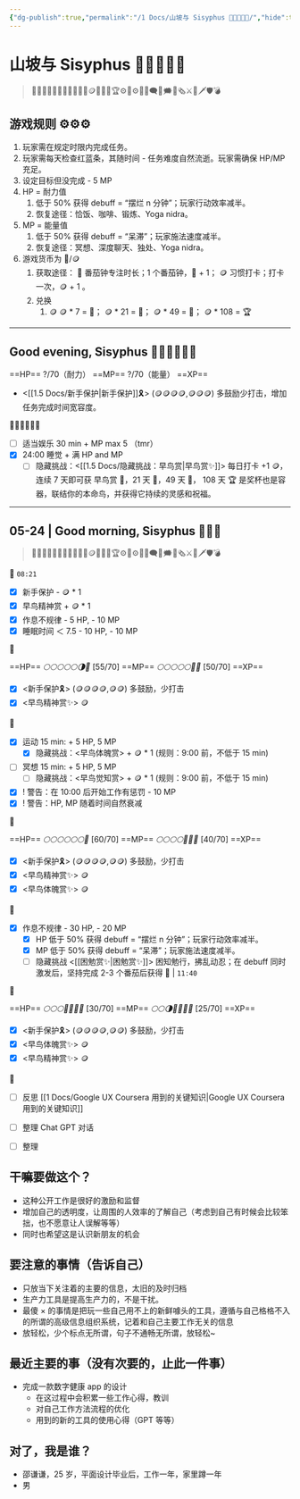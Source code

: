 ```yaml
---
{"dg-publish":true,"permalink":"/1 Docs/山坡与 Sisyphus 🤚🤚🏼🤚🏻/","hide":true,"tags":["gardenEntry"],"created":"2023-05-22T01:33:40.331+08:00","updated":"2023-05-24T12:24:49.988+08:00"}
---
```



# 山坡与 Sisyphus 🤚🤚🏼🤚🏻

> 🤚🤚🏼🤚🏻🤚🤚🏼🤚🏻💎🪙🥉🥈🥇🏆⚙️🎲⚙🎲💬🗨💭🗯️📰🗞️⚔️🏹🗡️🛡️💣

## 游戏规则 ⚙️⚙️⚙️

1. 玩家需在规定时限内完成任务。
2. 玩家需每天检查红蓝条，其随时间 - 任务难度自然流逝。玩家需确保 HP/MP 充足。
3. 设定目标但没完成 - 5 MP
4. HP = 耐力值
	1. 低于 50% 获得 debuff = “摆烂 n 分钟”；玩家行动效率减半。
	2. 恢复途径：恰饭、咖啡、锻炼、Yoga nidra。
5. MP = 能量值
	1. 低于 50% 获得 debuff = “呆滞”；玩家施法速度减半。
	2. 恢复途径：冥想、深度聊天、独处、Yoga nidra。
6. 游戏货币为 💎/🪙
	1. 获取途径：
	   💎 番茄钟专注时长；1 个番茄钟，💎 + 1；
	   🪙 习惯打卡；打卡一次，🪙 + 1 。
	2. 兑换
		1. 🪙
		   🪙 * 7 = 🥉；
		   🪙 * 21 = 🥈；
		   🪙 * 49 = 🥇；
		   🪙 * 108 = 🏆
		   
---

## Good evening, Sisyphus 🤚🏻🤚🏻🤚🏻

==HP== ?/70（耐力）
==MP== ?/70（能量）
==XP==
- <[[1.5 Docs/新手保护\|新手保护]]🎗️> (🪙🪙🪙🪙,🪙🪙🪙) 多鼓励少打击，增加任务完成时间宽容度。

🤚🏻🤚🏻🤚🏻

- [ ] 适当娱乐 30 min + MP max 5 （tmr）
- [x] 24:00 睡觉 + 满 HP and MP
  - [ ] 隐藏挑战：<[[1.5 Docs/隐藏挑战：早鸟赏\|早鸟赏✨]]> 每日打卡 +1 🪙，连续 7 天即可获 早鸟赏 🥉，21 天 🥈，49 天 🥇， 108 天 🏆 是奖杯也是容器，联结你的本命鸟，并获得它持续的灵感和祝福。

---

## 05-24 | Good morning, Sisyphus 🤚🤚🤚

> 🤚🤚🏼🤚🏻🤚🤚🏼🤚🏻💎🪙🥉🥈🥇🏆⚙️🎲⚙🎲💬🗨💭🗯️📰🗞️⚔️🏹🗡️🛡️💣

🤚 `08:21`

- [x] 新手保护 - 🪙 * 1
- [x] 早鸟精神赏 + 🪙 * 1
- [x] 作息不规律 - 5 HP, - 10 MP
- [x] 睡眠时间 ＜ 7.5 - 10 HP, - 10 MP

🤚

==HP== *🌕🌕🌕🌕🌕🌗🌚* [55/70]
==MP== *🌕🌕🌕🌕🌕🌚🌚* [50/70]
==XP==
- [x] <新手保护🎗️> (🪙🪙🪙🪙,🪙🪙) 多鼓励，少打击
- [x] <早鸟精神赏✨> 🪙

🤚

- [x] 运动 15 min: + 5 HP, 5 MP
	- [x] 隐藏挑战：<早鸟体魄赏> + 🪙 * 1 (规则：9:00 前，不低于 15 min)
- [ ] 冥想 15 min: + 5 HP, 5 MP
	- [ ] 隐藏挑战：<早鸟觉知赏> + 🪙 * 1 (规则：9:00 前，不低于 15 min)
- [x] ! 警告：在 10:00 后开始工作有惩罚 - 10 MP
- [x] ! 警告：HP, MP 随着时间自然衰减
      
🤚

==HP== *🌕🌕🌕🌕🌕🌕🌚* [60/70]
==MP== *🌕🌕🌕🌕🌚🌚🌚* [40/70]
==XP==
- [x] <新手保护🎗️> (🪙🪙🪙🪙,🪙🪙) 多鼓励，少打击
- [x] <早鸟精神赏✨> 🪙
- [x] <早鸟体魄赏✨> 🪙
      
🤚

- [x] 作息不规律 - 30 HP, - 20 MP
	- [x] HP 低于 50% 获得 debuff = “摆烂 n 分钟”；玩家行动效率减半。
	- [x] MP 低于 50% 获得 debuff = “呆滞”；玩家施法速度减半。
	- [ ] 隐藏挑战 <[[困勉赏✨\|困勉赏✨]]> 困知勉行，拂乱动忍；在 debuff 同时激发后，坚持完成 2-3 个番茄后获得 💎 | `11:40`

🤚

==HP== *🌕🌕🌕🌚🌚🌚🌚* [30/70]
==MP== *🌕🌕🌗🌚🌚🌚🌚* [25/70]
==XP==
- [x] <新手保护🎗️> (🪙🪙🪙🪙,🪙🪙) 多鼓励，少打击
- [x] <早鸟体魄赏✨> 🪙
- [x] <早鸟精神赏✨> 🪙

🤚

- [ ] 反思 [[1 Docs/Google UX Coursera 用到的关键知识\|Google UX Coursera 用到的关键知识]]
- [ ] 整理 Chat GPT 对话
- [ ] 整理


























## 干嘛要做这个？

- 这种公开工作是很好的激励和监督
- 增加自己的透明度，让周围的人效率的了解自己（考虑到自己有时候会比较笨拙，也不愿意让人误解等等）
- 同时也希望这是认识新朋友的机会

## 要注意的事情（告诉自己）

- 只放当下关注着的主要的信息，太旧的及时归档
- 生产力工具是提高生产力的，不是干扰。
- 最傻 × 的事情是把玩一些自己用不上的新鲜噱头的工具，遵循与自己格格不入的所谓的高级信息组织系统，记着和自己主要工作无关的信息
- 放轻松，少个标点无所谓，句子不通畅无所谓，放轻松~

## 最近主要的事（没有次要的，止此一件事）

- 完成一款数字健康 app 的设计
  - 在这过程中会积累一些工作心得，教训
  - 对自己工作方法流程的优化
  - 用到的新的工具的使用心得（GPT 等等）

## 对了，我是谁？

- 邵谦谦，25 岁，平面设计毕业后，工作一年，家里蹲一年
- 男
